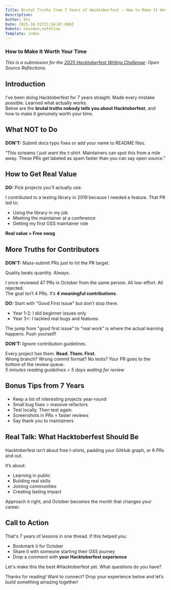 ```yaml
---
Title: Brutal Truths from 7 Years of Hacktoberfest – How to Make It Worth Your Time
Description: 
Author: Oni
Date: 2025-10-31T21:54:07.000Z
Robots: noindex,nofollow
Template: index
---
```

<h3>
  
  
  How to Make It Worth Your Time
</h3>

<p><em>This is a submission for the <a href="https://dev.to/challenges/hacktoberfest2025">2025 Hacktoberfest Writing Challenge</a>: Open Source Reflections.</em></p>




<h2>
  
  
  Introduction
</h2>

<p>I've been doing Hacktoberfest for 7 years straight. Made every mistake possible. Learned what actually works.<br>
Below are the <strong>brutal truths nobody tells you about Hacktoberfest</strong>, and how to make it genuinely worth your time.</p>




<h2>
  
  
  What NOT to Do
</h2>

<p><strong>DON'T:</strong> Submit docs typo fixes or add your name to README files.</p>

<p>“This screams <em>I just want the t-shirt</em>. Maintainers can spot this from a mile away. These PRs get labeled as spam faster than you can say <em>open source</em>.”</p>




<h2>
  
  
  How to Get Real Value
</h2>

<p><strong>DO:</strong> Pick projects you'll actually use.</p>

<p>I contributed to a testing library in 2019 because I needed a feature. That PR led to:</p>

<ul>
<li>Using the library in my job</li>
<li>Meeting the maintainer at a conference</li>
<li>Getting my first OSS maintainer role</li>
</ul>

<p><strong>Real value &gt; Free swag</strong></p>




<h2>
  
  
  More Truths for Contributors
</h2>

<p><strong>DON'T:</strong> Mass-submit PRs just to hit the PR target.</p>

<p>Quality beats quantity. Always.</p>

<p>I once reviewed 47 PRs in October from the same person. All low-effort. All rejected.<br>
The goal isn’t 4 PRs. It’s <strong>4 meaningful contributions</strong>.</p>




<p><strong>DO:</strong> Start with "Good First Issue" but don’t stop there.</p>

<ul>
<li>Year 1-2: I did beginner issues only</li>
<li>Year 3+: I tackled real bugs and features</li>
</ul>

<p>The jump from "good first issue" to "real work" is where the actual learning happens. Push yourself!</p>




<p><strong>DON'T:</strong> Ignore contribution guidelines.</p>

<p>Every project has them. <strong>Read. Them. First.</strong><br>
Wrong branch? Wrong commit format? No tests? Your PR goes to the bottom of the review queue.<br>
<em>5 minutes reading guidelines &gt; 5 days waiting for review</em></p>




<h2>
  
  
  Bonus Tips from 7 Years
</h2>

<ul>
<li>Keep a list of interesting projects year-round</li>
<li>Small bug fixes &gt; massive refactors</li>
<li>Test locally. Then test again.</li>
<li>Screenshots in PRs = faster reviews</li>
<li>Say thank you to maintainers</li>
</ul>




<h2>
  
  
  Real Talk: What Hacktoberfest Should Be
</h2>

<p>Hacktoberfest isn’t about free t-shirts, padding your GitHub graph, or 6 PRs and out.</p>

<p>It’s about:</p>

<ul>
<li>Learning in public</li>
<li>Building real skills</li>
<li>Joining communities</li>
<li>Creating lasting impact</li>
</ul>

<p>Approach it right, and October becomes the month that changes your career.</p>




<h2>
  
  
  Call to Action
</h2>

<p>That's 7 years of lessons in one thread. If this helped you:</p>

<ul>
<li>Bookmark it for October</li>
<li>Share it with someone starting their OSS journey</li>
<li>Drop a comment with <strong>your Hacktoberfest experience</strong>
</li>
</ul>

<p>Let's make this the best #Hacktoberfest yet. What questions do you have?</p>




<p>Thanks for reading! Want to connect? Drop your experience below and let’s build something amazing together!</p>

